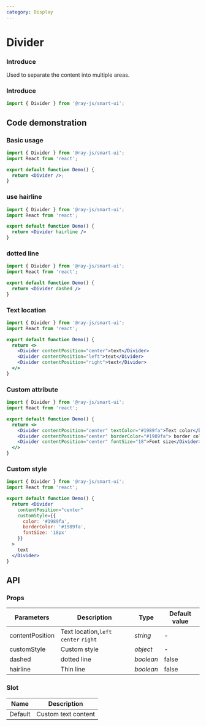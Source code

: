 ```yaml
---
category: Display
---
```


# Divider

### Introduce

Used to separate the content into multiple areas.

### Introduce

```jsx
import { Divider } from '@ray-js/smart-ui';
```

## Code demonstration

### Basic usage

```jsx
import { Divider } from '@ray-js/smart-ui';
import React from 'react';

export default function Demo() {
  return <Divider />;
}
```

### use hairline

```jsx
import { Divider } from '@ray-js/smart-ui';
import React from 'react';

export default function Demo() {
  return <Divider hairline />
}
```

### dotted line

```jsx
import { Divider } from '@ray-js/smart-ui';
import React from 'react';

export default function Demo() {
  return <Divider dashed />
}
```

### Text location

```jsx
import { Divider } from '@ray-js/smart-ui';
import React from 'react';

export default function Demo() {
  return <>
    <Divider contentPosition="center">text</Divider>
    <Divider contentPosition="left">text</Divider>
    <Divider contentPosition="right">text</Divider>
  </>
}
```

### Custom attribute

```jsx
import { Divider } from '@ray-js/smart-ui';
import React from 'react';

export default function Demo() {
  return <>
    <Divider contentPosition="center" textColor="#1989fa">Text color</Divider>
    <Divider contentPosition="center" borderColor="#1989fa"> border color </Divider>
    <Divider contentPosition="center" fontSize="18">Font size</Divider>
  </>
}
```

### Custom style

```jsx
import { Divider } from '@ray-js/smart-ui';
import React from 'react';

export default function Demo() {
  return <Divider
    contentPosition="center"
    customStyle={{
      color: '#1989fa',
      borderColor: '#1989fa',
      fontSize: '18px'
    }}
  >
    text
  </Divider>
}
```

## API

### Props

| Parameters      | Description                           | Type      | Default value |
| --------------- | ------------------------------------- | --------- | ------------- |
| contentPosition | Text location,`left` `center` `right` | _string_  | -             |
| customStyle     | Custom style                          | _object_  | -             |
| dashed          | dotted line                           | _boolean_ | false         |
| hairline        | Thin line                             | _boolean_ | false         |

### Slot

| Name    | Description         |
| ------- | ------------------- |
| Default | Custom text content |
